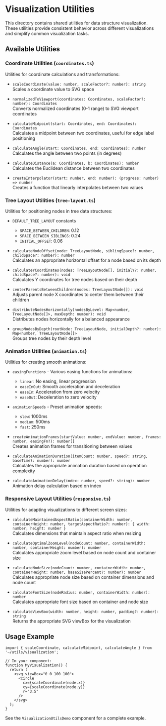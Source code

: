 # Visualization Utilities

This directory contains shared utilities for data structure visualization. These utilities provide consistent behavior across different visualizations and simplify common visualization tasks.

## Available Utilities

### Coordinate Utilities (`coordinates.ts`)

Utilities for coordinate calculations and transformations:

- `scaleCoordinate(value: number, scaleFactor?: number): string`  
  Scales a coordinate value to SVG space

- `normalizedToViewport(coordinates: Coordinates, scaleFactor?: number): Coordinates`  
  Converts normalized coordinates (0-1 range) to SVG viewport coordinates

- `calculateMidpoint(start: Coordinates, end: Coordinates): Coordinates`  
  Calculates a midpoint between two coordinates, useful for edge label positioning

- `calculateAngle(start: Coordinates, end: Coordinates): number`  
  Calculates the angle between two points (in degrees)

- `calculateDistance(a: Coordinates, b: Coordinates): number`  
  Calculates the Euclidean distance between two coordinates

- `createInterpolator(start: number, end: number): (progress: number) => number`  
  Creates a function that linearly interpolates between two values

### Tree Layout Utilities (`tree-layout.ts`)

Utilities for positioning nodes in tree data structures:

- `DEFAULT_TREE_LAYOUT` constants
  - `SPACE_BETWEEN_CHILDREN`: 0.12
  - `SPACE_BETWEEN_SIBLINGS`: 0.24
  - `INITIAL_OFFSET`: 0.06

- `calculateNodeOffset(node: TreeLayoutNode, siblingSpace?: number, childSpace?: number): number`  
  Calculates an appropriate horizontal offset for a node based on its depth

- `calculateYCoordinates(nodes: TreeLayoutNode[], initialY?: number, childSpace?: number): void`  
  Calculates Y coordinates for tree nodes based on their depth

- `centerParentsBetweenChildren(nodes: TreeLayoutNode[]): void`  
  Adjusts parent node X coordinates to center them between their children

- `distributeNodesHorizontally(nodesByLevel: Map<number, TreeLayoutNode[]>, maxDepth: number): void`  
  Distributes nodes horizontally for a balanced appearance

- `groupNodesByDepth(rootNode: TreeLayoutNode, initialDepth?: number): Map<number, TreeLayoutNode[]>`  
  Groups tree nodes by their depth level

### Animation Utilities (`animation.ts`)

Utilities for creating smooth animations:

- `easingFunctions` - Various easing functions for animations:
  - `linear`: No easing, linear progression
  - `easeInOut`: Smooth acceleration and deceleration
  - `easeIn`: Acceleration from zero velocity
  - `easeOut`: Deceleration to zero velocity

- `animationSpeeds` - Preset animation speeds:
  - `slow`: 1000ms
  - `medium`: 500ms
  - `fast`: 250ms

- `createAnimationFrames(startValue: number, endValue: number, frames: number, easingFn?): number[]`  
  Creates animation frames for transitioning between values

- `calculateAnimationDuration(itemCount: number, speed?: string, baseTime?: number): number`  
  Calculates the appropriate animation duration based on operation complexity

- `calculateAnimationDelay(index: number, speed?: string): number`  
  Animation delay calculation based on index

### Responsive Layout Utilities (`responsive.ts`)

Utilities for adapting visualizations to different screen sizes:

- `calculateMaintainedAspectRatio(containerWidth: number, containerHeight: number, targetAspectRatio?: number): { width: number; height: number }`  
  Calculates dimensions that maintain aspect ratio when resizing

- `calculateOptimalZoomLevel(nodeCount: number, containerWidth: number, containerHeight: number): number`  
  Calculates appropriate zoom level based on node count and container size

- `calculateNodeSize(nodeCount: number, containerWidth: number, containerHeight: number, baseSizePercent?: number): number`  
  Calculates appropriate node size based on container dimensions and node count

- `calculateFontSize(nodeRadius: number, containerWidth: number): number`  
  Calculates appropriate font size based on container and node size

- `calculateViewBox(width: number, height: number, padding?: number): string`  
  Returns the appropriate SVG viewBox for the visualization

## Usage Example

```tsx
import { scaleCoordinate, calculateMidpoint, calculateAngle } from '~/utils/visualization';

// In your component:
function MyVisualization() {
  return (
    <svg viewBox="0 0 100 100">
      <circle
        cx={scaleCoordinate(node.x)}
        cy={scaleCoordinate(node.y)}
        r="3.5"
      />
    </svg>
  );
}
```

See the `VisualizationUtilsDemo` component for a complete example.
